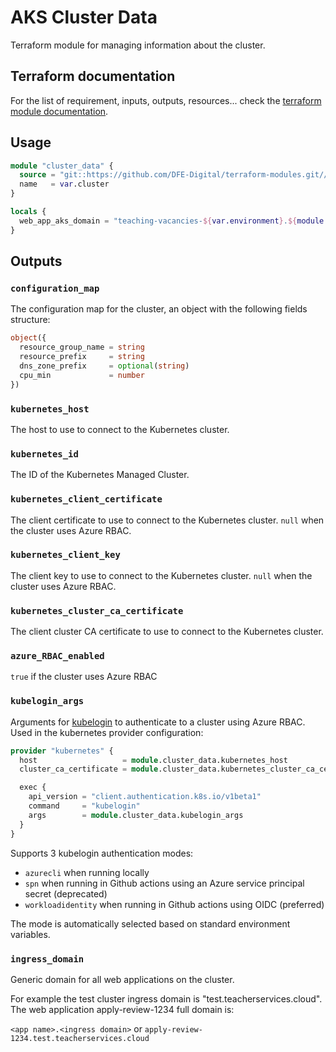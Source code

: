 # AKS Cluster Data

Terraform module for managing information about the cluster.

## Terraform documentation
For the list of requirement, inputs, outputs, resources... check the [terraform module documentation](tfdocs.md).

## Usage

```terraform
module "cluster_data" {
  source = "git::https://github.com/DFE-Digital/terraform-modules.git//aks/cluster_data?ref=stable"
  name   = var.cluster
}

locals {
  web_app_aks_domain = "teaching-vacancies-${var.environment}.${module.cluster_data.ingress_domain}"
}
```

## Outputs

### `configuration_map`

The configuration map for the cluster, an object with the following fields structure:

```terraform
object({
  resource_group_name = string
  resource_prefix     = string
  dns_zone_prefix     = optional(string)
  cpu_min             = number
})
```

### `kubernetes_host`

The host to use to connect to the Kubernetes cluster.

### `kubernetes_id`

The ID of the Kubernetes Managed Cluster.

### `kubernetes_client_certificate`

The client certificate to use to connect to the Kubernetes cluster. `null` when the cluster uses Azure RBAC.

### `kubernetes_client_key`

The client key to use to connect to the Kubernetes cluster. `null` when the cluster uses Azure RBAC.

### `kubernetes_cluster_ca_certificate`

The client cluster CA certificate to use to connect to the Kubernetes cluster.

### `azure_RBAC_enabled`

`true` if the cluster uses Azure RBAC

### `kubelogin_args`

Arguments for [kubelogin](https://azure.github.io/kubelogin/) to authenticate to a cluster using Azure RBAC. Used in the kubernetes provider configuration:

```terraform
provider "kubernetes" {
  host                   = module.cluster_data.kubernetes_host
  cluster_ca_certificate = module.cluster_data.kubernetes_cluster_ca_certificate

  exec {
    api_version = "client.authentication.k8s.io/v1beta1"
    command     = "kubelogin"
    args        = module.cluster_data.kubelogin_args
  }
}
```

Supports 3 kubelogin authentication modes:
- `azurecli` when running locally
- `spn` when running in Github actions using an Azure service principal secret (deprecated)
- `workloadidentity` when running in Github actions using OIDC (preferred)

The mode is automatically selected based on standard environment variables.

### `ingress_domain`

Generic domain for all web applications on the cluster.

For example the test cluster ingress domain is "test.teacherservices.cloud". The web application apply-review-1234 full domain is:

`<app name>.<ingress domain>` or
`apply-review-1234.test.teacherservices.cloud`
